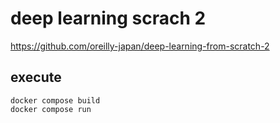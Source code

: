 # deep learning scrach 2

https://github.com/oreilly-japan/deep-learning-from-scratch-2

## execute

```
docker compose build
docker compose run 
```
